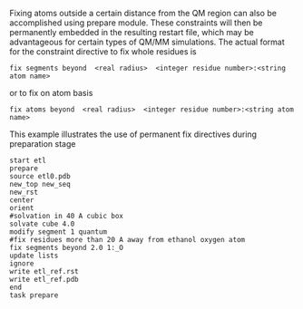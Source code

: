 
Fixing atoms outside a certain distance from the QM region can also be
accomplished using prepare module. These constraints will then be
permanently embedded in the resulting restart file, which may be
advantageous for certain types of QM/MM simulations. The actual format
for the constraint directive to fix whole residues
is
```
fix segments beyond  <real radius>  <integer residue number>:<string atom name>
```
or to fix on atom
basis
```
fix atoms beyond  <real radius>  <integer residue number>:<string atom name>
```

This example illustrates the use of permanent fix directives during preparation stage  

```
start etl
prepare
source etl0.pdb
new_top new_seq
new_rst
center
orient
#solvation in 40 A cubic box
solvate cube 4.0
modify segment 1 quantum
#fix residues more than 20 A away from ethanol oxygen atom
fix segments beyond 2.0 1:_O
update lists
ignore
write etl_ref.rst
write etl_ref.pdb
end
task prepare
```
